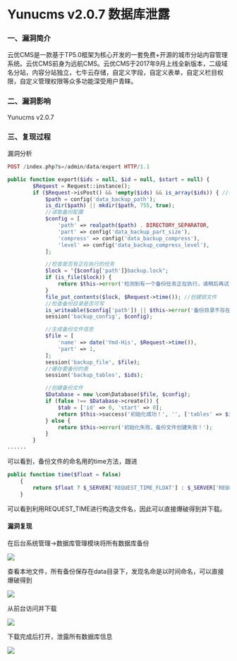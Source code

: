 # Yunucms v2.0.7 数据库泄露

### 一、漏洞简介

云优CMS是一款基于TP5.0框架为核心开发的一套免费+开源的城市分站内容管理系统。云优CMS前身为远航CMS。云优CMS于2017年9月上线全新版本，二级域名分站，内容分站独立，七牛云存储，自定义字段，自定义表单，自定义栏目权限，自定义管理权限等众多功能深受用户青睐。

### 二、漏洞影响

Yunucms v2.0.7

### 三、复现过程

漏洞分析


```php
POST /index.php?s=/admin/data/export HTTP/1.1

public function export($ids = null, $id = null, $start = null) {
        $Request = Request::instance();
        if ($Request->isPost() && !empty($ids) && is_array($ids)) { //初始化
            $path = config('data_backup_path');
            is_dir($path) || mkdir($path, 755, true);
            //读取备份配置
            $config = [
                'path' => realpath($path) . DIRECTORY_SEPARATOR,
                'part' => config('data_backup_part_size'),
                'compress' => config('data_backup_compress'),
                'level' => config('data_backup_compress_level'),
            ];

            //检查是否有正在执行的任务
            $lock = "{$config['path']}backup.lock";
            if (is_file($lock)) {
                return $this->error('检测到有一个备份任务正在执行，请稍后再试，或手动删除"'.$lock.'"后重试！');
            }
            file_put_contents($lock, $Request->time()); //创建锁文件
            //检查备份目录是否可写
            is_writeable($config['path']) || $this->error('备份目录不存在或不可写，请检查后重试！');
            session('backup_config', $config);

            //生成备份文件信息
            $file = [
                'name' => date('Ymd-His', $Request->time()),
                'part' => 1,
            ];
            session('backup_file', $file);
            //缓存要备份的表
            session('backup_tables', $ids);

            //创建备份文件
            $Database = new \com\Database($file, $config);
            if (false !== $Database->create()) {
                $tab = ['id' => 0, 'start' => 0];
                return $this->success('初始化成功！', '', ['tables' => $ids, 'tab' => $tab]);
            } else {
                return $this->error('初始化失败，备份文件创建失败！');
            }
        }
......
```

可以看到，备份文件的命名用的time方法，跟进


```php
public function time($float = false)
    {
        return $float ? $_SERVER['REQUEST_TIME_FLOAT'] : $_SERVER['REQUEST_TIME'];
    }
```

可以看到利用REQUEST_TIME进行构造文件名，因此可以直接爆破得到并下载。

#### 漏洞复现

在后台系统管理->数据库管理模块将所有数据库备份

![](images/15896448677140.png)


查看本地文件，所有备份保存在data目录下，发现名命是以时间命名，可以直接爆破得到

![](images/15896448765753.png)


从前台访问并下载

![](images/15896448871289.png)


下载完成后打开，泄露所有数据库信息

![](images/15896448951891.png)
